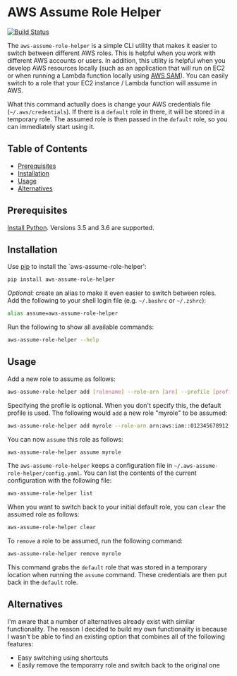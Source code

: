# AWS Assume Role Helper
[![Build Status](https://travis-ci.org/SanderKnape/aws-assume-role-helper.svg?branch=master)](https://travis-ci.org/SanderKnape/aws-assume-role-helper)

The `aws-assume-role-helper` is a simple CLI utility that makes it easier to switch between different AWS roles. This is helpful when you work with different AWS accounts or users. In addition, this utility is helpful when you develop AWS resources locally (such as an application that will run on EC2 or when running a Lambda function locally using [AWS SAM](https://github.com/awslabs/aws-sam-cli)). You can easily switch to a role that your EC2 instance / Lambda function will assume in AWS.

What this command actually does is change your AWS credentials file (`~/.aws/credentials`). If there is a `default` role in there, it will be stored in a temporary role. The assumed role is then passed in the `default` role, so you can immediately start using it.

## Table of Contents

* [Prerequisites](#prerequisites)
* [Installation](#installation)
* [Usage](#usage)
* [Alternatives](#alternatives)

## Prerequisites

[Install Python](https://www.python.org/downloads/). Versions 3.5 and 3.6 are supported.

## Installation

Use [pip](https://pypi.org/project/pip/) to install the `aws-assume-role-helper':

```bash
pip install aws-assume-role-helper
```

*Optional*: create an alias to make it even easier to switch between roles. Add the following to your shell login file (e.g. `~/.bashrc` or `~/.zshrc`):

```bash
alias assume=aws-assume-role-helper
```

Run the following to show all available commands:

```bash
aws-assume-role-helper --help
```

## Usage

Add a new role to assume as follows:

```bash
aws-assume-role-helper add [rolename] --role-arn [arn] --profile [profile]
```

Specifying the profile is optional. When you don't specify this, the default profile is used. The following would `add` a new role "myrole" to be assumed:

```bash
aws-assume-role-helper add myrole --role-arn arn:aws:iam::012345678912:role/myrole
```

You can now `assume` this role as follows:

```bash
aws-assume-role-helper assume myrole
```

The `aws-assume-role-helper` keeps a configuration file in `~/.aws-assume-role-helper/config.yaml`. You can list the contents of the current configuration with the following file:

```bash
aws-assume-role-helper list
```

When you want to switch back to your initial default role, you can `clear` the assumed role as follows:

```bash
aws-assume-role-helper clear
```

To `remove` a role to be assumed, run the following command:

```bash
aws-assume-role-helper remove myrole
```

This command grabs the `default` role that was stored in a temporary location when running the `assume` command. These credentials are then put back in the `default` role.

## Alternatives

I'm aware that a number of alternatives already exist with similar functionality. The reason I decided to build my own functionality is because I wasn't be able to find an existing option that combines all of the following features:

* Easy switching using shortcuts
* Easily remove the temporarry role and switch back to the original one
